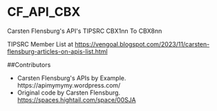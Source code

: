 # CF_API_CBX
Carsten Flensburg's API's TIPSRC CBX1nn To CBX8nn

TIPSRC Member List at https://vengoal.blogspot.com/2023/11/carsten-flensburg-articles-on-apis-list.html



<p dir="auto">##Contributors</p>
<ul dir="auto">
  <li>Carsten Flensburg's APIs by Example. https://apimymymy.wordpress.com/</li>
<li>Original code by Carsten Flensburg. <a href="https://spaces.hightail.com/space/00SJA" rel="nofollow">https://spaces.hightail.com/space/00SJA</a></li>
</ul>
